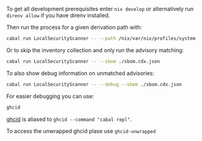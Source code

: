 <!--
SPDX-FileCopyrightText: 2023 Arnout Engelen <arnout@bzzt.net>
SPDX-FileCopyrightText: 2023 Dylan Green <dylan.green@obsidian.systems>

SPDX-License-Identifier: MIT
-->

To get all development prerequisites enter `nix develop` or alternatively run `direnv allow` if you have direnv installed.

Then run the process for a given derivation path with:

```bash
cabal run LocalSecurityScanner -- --path /nix/var/nix/profiles/system
```

Or to skip the inventory collection and only run the advisory matching:

```bash
cabal run LocalSecurityScanner -- --sbom ./sbom.cdx.json
```

To also show debug information on unmatched advisories:

```bash
cabal run LocalSecurityScanner -- --debug --sbom ./sbom.cdx.json
```

For easier debugging you can use:

```bash
ghcid
```

[ghcid](https://github.com/ndmitchell/ghcid) is aliased to `ghcid --command "cabal repl"`.

To access the unwrapped ghcid plase use `ghcid-unwrapped`
